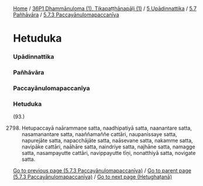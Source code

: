 
[Home](/) / [36P1 Dhammānuloma (1), Tikapaṭṭhānapāḷi (1)](../../../../36P1.md) / [5 Upādinnattika](../../../5.md) / [5.7 Pañhāvāra](../../5.7.md) / [5.7.3 Paccayānulomapaccanīya](../5.7.3.md)

# Hetuduka

### Upādinnattika

### Pañhāvāra

### Paccayānulomapaccanīya

### Hetuduka

(93.)

2798. Hetupaccayā naārammaṇe satta, naadhipatiyā satta, naanantare satta, nasamanantare satta, naaññamaññe cattāri, naupanissaye satta, napurejāte satta, napacchājāte satta, naāsevane satta, nakamme satta, navipāke cattāri, naāhāre satta, naindriye satta, najhāne satta, namagge satta, nasampayutte cattāri, navippayutte tīṇi, nonatthiyā satta, novigate satta.

[Go to previous page (5.7.3 Paccayānulomapaccanīya)](../5.7.3.md) / [Go to parent page (5.7.3 Paccayānulomapaccanīya)](../5.7.3.md) / [Go to next page (Hetughaṭanā)](Hetughatana.md)


